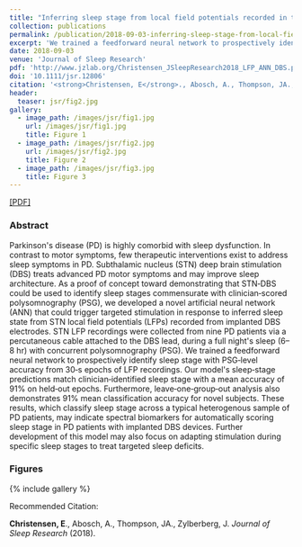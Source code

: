 ```yaml
---
title: "Inferring sleep stage from local field potentials recorded in the subthalamic nucleus of Parkinson's patients"
collection: publications
permalink: /publication/2018-09-03-inferring-sleep-stage-from-local-field-potentials-recorded-in-the-subthalamic-nucleus-of-parkinson's-patients
excerpt: 'We trained a feedforward neural network to prospectively identify sleep stage with PSG‐level accuracy from 30‐s epochs of LFP recordings in human PD patients'
date: 2018-09-03
venue: 'Journal of Sleep Research'
pdf: 'http://www.jzlab.org/Christensen_JSleepResearch2018_LFP_ANN_DBS.pdf'
doi: '10.1111/jsr.12806'
citation: '<strong>Christensen, E</strong>., Abosch, A., Thompson, JA., Zylberberg, J. (2018)'
header:
  teaser: jsr/fig2.jpg
gallery:
  - image_path: /images/jsr/fig1.jpg
    url: /images/jsr/fig1.jpg
    title: Figure 1
  - image_path: /images/jsr/fig2.jpg
    url: /images/jsr/fig2.jpg
    title: Figure 2
  - image_path: /images/jsr/fig3.jpg
    title: Figure 3
---
```


<a href='http://www.jzlab.org/Christensen_JSleepResearch2018_LFP_ANN_DBS.pdf'>[PDF]</a>

### Abstract

Parkinson's disease (PD) is highly comorbid with sleep dysfunction. In contrast to
motor symptoms, few therapeutic interventions exist to address sleep symptoms in
PD. Subthalamic nucleus (STN) deep brain stimulation (DBS) treats advanced PD
motor symptoms and may improve sleep architecture. As a proof of concept toward
demonstrating that STN‐DBS could be used to identify sleep stages commensurate
with clinician‐scored polysomnography (PSG), we developed a novel artificial neural
network (ANN) that could trigger targeted stimulation in response to inferred sleep
state from STN local field potentials (LFPs) recorded from implanted DBS electrodes.
STN LFP recordings were collected from nine PD patients via a percutaneous cable
attached to the DBS lead, during a full night's sleep (6–8 hr) with concurrent
polysomnography (PSG). We trained a feedforward neural network to prospectively
identify sleep stage with PSG‐level accuracy from 30‐s epochs of LFP recordings. Our
model's sleep‐stage predictions match clinician‐identified sleep stage with a mean
accuracy of 91% on held‐out epochs. Furthermore, leave‐one‐group‐out analysis also
demonstrates 91% mean classification accuracy for novel subjects. These results,
which classify sleep stage across a typical heterogenous sample of PD patients, may
indicate spectral biomarkers for automatically scoring sleep stage in PD patients with
implanted DBS devices. Further development of this model may also focus on adapting stimulation during specific sleep stages to treat targeted sleep deficits.

### Figures

{% include gallery  %}

Recommended Citation:

<strong>Christensen, E</strong>., Abosch, A., Thompson, JA., Zylberberg, J. <i>Journal of Sleep Research</i> (2018).